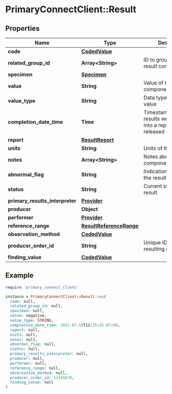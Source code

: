 # PrimaryConnectClient::Result

## Properties

| Name | Type | Description | Notes |
| ---- | ---- | ----------- | ----- |
| **code** | [**CodedValue**](CodedValue.md) |  | [optional] |
| **related_group_id** | **Array&lt;String&gt;** | ID to group separate result components | [optional] |
| **specimen** | [**Specimen**](Specimen.md) |  | [optional] |
| **value** | **String** | Value of the result component | [optional] |
| **value_type** | **String** | Data type for the result value | [optional] |
| **completion_date_time** | **Time** | Timestamp when the results were composed into a report and released (ISO-8601) | [optional] |
| **report** | [**ResultReport**](ResultReport.md) |  | [optional] |
| **units** | **String** | Units of the result | [optional] |
| **notes** | **Array&lt;String&gt;** | Notes about the result component/observation | [optional] |
| **abnormal_flag** | **String** | Indication of whether the result was abnormal | [optional] |
| **status** | **String** | Current status of the result | [optional] |
| **primary_results_interpreter** | [**Provider**](Provider.md) |  | [optional] |
| **producer** | **Object** |  | [optional] |
| **performer** | [**Provider**](Provider.md) |  | [optional] |
| **reference_range** | [**ResultReferenceRange**](ResultReferenceRange.md) |  | [optional] |
| **observation_method** | [**CodedValue**](CodedValue.md) |  | [optional] |
| **producer_order_id** | **String** | Unique ID generated by resulting entity | [optional] |
| **finding_value** | [**CodedValue**](CodedValue.md) |  | [optional] |

## Example

```ruby
require 'primary_connect_client'

instance = PrimaryConnectClient::Result.new(
  code: null,
  related_group_id: null,
  specimen: null,
  value: negative,
  value_type: STRING,
  completion_date_time: 2021-07-10T12:35:45-07:00,
  report: null,
  units: null,
  notes: null,
  abnormal_flag: null,
  status: null,
  primary_results_interpreter: null,
  producer: null,
  performer: null,
  reference_range: null,
  observation_method: null,
  producer_order_id: 12345678,
  finding_value: null
)
```

